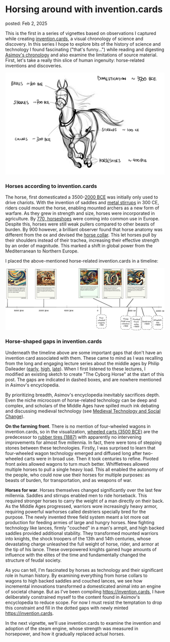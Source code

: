 Horsing around with invention.cards
===
posted: Feb 2, 2025

This is the first in a series of vignettes based on observations I captured while creating [invention.cards](https://invention.cards), a visual chronology of science and discovery. In this series I hope to explore bits of the history of science and technology I found fascinating ("that's funny...") while reading and digesting [Asimov's chronology](/books/asimovs-chronology-of-science-and-discovery/) and also examine the limitations of source material. First, let's take a really thin slice of human ingenuity: horse-related inventions and discoveries.

<!--more-->

![The Cyborg Horse](cyborg-horse.png)

### Horses according to invention.cards

The horse, first domesticated a 3500-[2000 BCE](https://invention.cards/horse) was initially only used to drive chariots. With the invention of saddles and [metal stirrups](https://invention.cards/metal-stirrup) in 300 CE, riders could mount the horse, enabling mounted archers as a new form of warfare. As they grew in strength and size, horses were incorporated in agriculture. By [770, horseshoes](https://invention.cards/iron-horseshoes) were coming into common use in Europe. Despite this, horses were still weak pullers compared to other beasts of burden. By 900 however, a brilliant observer found that horse anatomy was different from the ox and devised the [horse collar](https://invention.cards/horse-collar). This let horses pull by their shoulders instead of their trachea, increasing their effective strength by an order of magnitude. This marked a shift in global power from the Mediterranean to Northern Europe.

I placed the above-mentioned horse-related invention.cards in a timeline:

![Invention Card Vignette 1 — Horse tech](horse-tech.png)

### Horse-shaped gaps in invention.cards

Underneath the timeline above are some important gaps that don't have an invention card associated with them. These came to mind as I was recalling from the long and engaging lecture series about the middle ages by Philip Daileader ([early](/books/early-middle-ages/), [high](/books/high-middle-ages/), [late](/books/late-middle-ages/)). When I first listened to these lectures, I modified an existing sketch to create "The Cyborg Horse" at the start of this post. The gaps are indicated in dashed boxes, and are nowhere mentioned in Asimov's encyclopedia.

By prioritizing breadth, Asimov's encyclopedia inevitably sacrifices depth. Even the niche microcosm of horse-related technology can be deep and complex, and scholars of the Middle Ages have spilled much ink debating and discussing medieval technology (see [Medieval Technology and Social Change](/books/medieval-technology-and-social-change/)).

**On the farming front**. There is no mention of four-wheeled wagons in invention.cards, so in the visualization, [wheeled carts (3500 BCE)](https://invention.cards/cart) are the predecessor to [rubber tires (1887)](https://invention.cards/rubber-tire) with apparently no intervening improvements for almost five millennia. In fact, there were tons of stepping stones between these technologies. Firstly, I was surprised to learn that four-wheeled wagon technology emerged and diffused long after two-wheeled carts were in broad use. Then it took centuries to refine. Pivoted front axles allowed wagons to turn much better. Whiffletrees allowed multiple horses to pull a single heavy load. This all enabled the autonomy of the people, who could now use their horses for multiple purposes: as beasts of burden, for transportation, and as weapons of war.

**Horses for war**. Horses themselves changed significantly over the last few millennia. Saddles and stirrups enabled men to ride horseback. This required stronger horses to carry the weight of a man directly on their back. As the Middle Ages progressed, warriors wore increasingly heavy armor, requiring powerful warhorses called destriers specially bred for the purpose. The newly invented three field system meant a lot more oat production for feeding armies of large and hungry horses. New fighting technology like lances, firmly "couched" in a man's armpit, and high backed saddles provided additional stability. They transformed mounted warriors into knights, the shock troopers of the 13th and 14th centuries, whose devastating charge unleashed the full weight of horse, rider, and armor at the tip of his lance. These overpowered knights gained huge amounts of influence with the elites of the time and fundamentally changed the structure of feudal society.

As you can tell, I'm fascinated by horses as technology and their significant role in human history. By examining everything from horse collars to wagons to high backed saddles and couched lances, we see how incremental innovations transformed a domesticated animal into an engine of societal change. But as I've been compiling <https://invention.cards>, I have deliberately constrained myself to the content found in Asimov's encyclopedia to reduce scope. For now I must resist the temptation to drop this constraint and fill in the dotted gaps with newly minted <https://invention.cards>.

In the next vignette, we’ll use invention.cards to examine the invention and adoption of the steam engine, whose strength was measured in horsepower, and how it gradually replaced actual horses.
